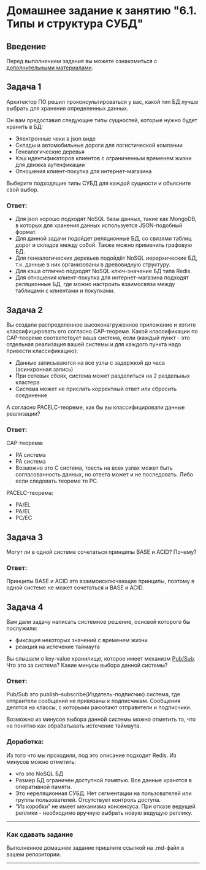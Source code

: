 # Домашнее задание к занятию "6.1. Типы и структура СУБД"

## Введение

Перед выполнением задания вы можете ознакомиться с 
[дополнительными материалами](https://github.com/netology-code/virt-homeworks/tree/master/additional/README.md).

## Задача 1

Архитектор ПО решил проконсультироваться у вас, какой тип БД 
лучше выбрать для хранения определенных данных.

Он вам предоставил следующие типы сущностей, которые нужно будет хранить в БД:

- Электронные чеки в json виде
- Склады и автомобильные дороги для логистической компании
- Генеалогические деревья
- Кэш идентификаторов клиентов с ограниченным временем жизни для движка аутенфикации
- Отношения клиент-покупка для интернет-магазина

Выберите подходящие типы СУБД для каждой сущности и объясните свой выбор.

### Ответ:
- Для json хорошо подходят NoSQL базы данных, такие как MongoDB, в которых для хранения данных используется JSON-подобный формат.
- Для данной задачи подойдет реляционные БД, со связями таблиц дорог и складов между собой. Также можно применить графовую БД.
- Для генеалогических деревьев подойдёт NoSQL иерархические БД, т.к. данные в них организованы в древовидную структуру.
- Для кэша отлмчно подходят NoSQL ключ-значение БД типа Redis.
- Для отношения клиент-покупка для интернет-магазина подходят реляционные БД, где можно настроить взаимосвязи между таблицами с клиентами и покупками.

## Задача 2

Вы создали распределенное высоконагруженное приложение и хотите классифицировать его согласно 
CAP-теореме. Какой классификации по CAP-теореме соответствует ваша система, если 
(каждый пункт - это отдельная реализация вашей системы и для каждого пункта надо привести классификацию):

- Данные записываются на все узлы с задержкой до часа (асинхронная запись)
- При сетевых сбоях, система может разделиться на 2 раздельных кластера
- Система может не прислать корректный ответ или сбросить соединение

А согласно PACELC-теореме, как бы вы классифицировали данные реализации?

### Ответ:
CAP-теорема:
- PA система
- PA система
- Возможно это С система, тоесть на всех узлах может быть согласованность данных, но ответа может и не последовать. Либо если следовать теореме то PC.

PACELC-теорема:
- PA/EL
- PA/EL
- PC/EC

## Задача 3

Могут ли в одной системе сочетаться принципы BASE и ACID? Почему?

### Ответ:
Принципы BASE и ACID это взаимоисключающие принципы, поэтому в одной системе не может сочетаться и BASE и ACID.

## Задача 4

Вам дали задачу написать системное решение, основой которого бы послужили:

- фиксация некоторых значений с временем жизни
- реакция на истечение таймаута

Вы слышали о key-value хранилище, которое имеет механизм [Pub/Sub](https://habr.com/ru/post/278237/). 
Что это за система? Какие минусы выбора данной системы?

### Ответ:
Pub/Sub это publish–subscribe(Издатель-подписчик) система, где отпраители сообщений не привязаны к  подписчикам. Сообщения делятся на классы, с которыми раюотают отправители и подписчики.

Возможно из минусов выбора данной системы можно отметить то, что не понятно как обрабатывать истечение таймаута.

### Доработка:
Из того что мы проходили, под это описание подходит Redis.
Из минусов можно отметить:
- что это NoSQL БД
- Размер БД ограничен доступной памятью. Все данные хранятся в оперативной памяти.
- Это нереляционная СУБД. Нет сегментации на пользователей или группы пользователей. Отсутствует контроль доступа.
- “Из коробки” не имеет механизма консенсуса. При отказе ведущей реплики - необходимо вручную выбрать новую ведущую реплику.


---

### Как cдавать задание

Выполненное домашнее задание пришлите ссылкой на .md-файл в вашем репозитории.

---